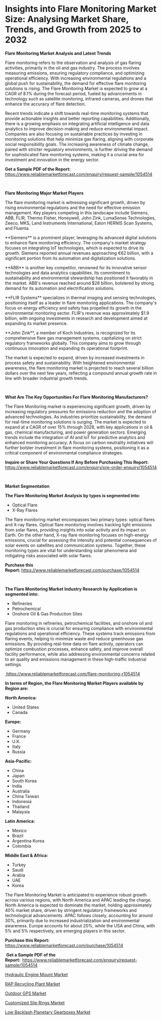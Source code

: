 <p><h1>Insights into Flare Monitoring Market Size: Analysing Market Share, Trends, and Growth from 2025 to 2032</h1></p><p><strong>Flare Monitoring Market Analysis and Latest Trends</strong></p>
<p><p>Flare monitoring refers to the observation and analysis of gas flaring activities, primarily in the oil and gas industry. The process involves measuring emissions, ensuring regulatory compliance, and optimizing operational efficiency. With increasing environmental regulations and a global push for sustainability, the demand for effective flare monitoring solutions is rising. The Flare Monitoring Market is expected to grow at a CAGR of 8.1% during the forecast period, fueled by advancements in technology such as satellite monitoring, infrared cameras, and drones that enhance the accuracy of flare detection.</p><p>Recent trends indicate a shift towards real-time monitoring systems that provide actionable insights and better reporting capabilities. Additionally, there is a growing emphasis on integrating artificial intelligence and data analytics to improve decision-making and reduce environmental impact. Companies are also focusing on sustainable practices by investing in monitoring solutions that help minimize gas flaring, aligning with corporate social responsibility goals. The increasing awareness of climate change, paired with stricter regulatory environments, is further driving the demand for sophisticated flare monitoring systems, making it a crucial area for investment and innovation in the energy sector.</p></p>
<p><strong>Get a Sample PDF of the Report:&nbsp;</strong> <a href="https://www.reliablemarketforecast.com/enquiry/request-sample/1054514?utm_campaign=1893&utm_medium=2&utm_source=Github&utm_content=ia&utm_term=11042025&utm_id=flare-monitoring">https://www.reliablemarketforecast.com/enquiry/request-sample/1054514</a></p>
<p>&nbsp;</p>
<p><strong>Flare Monitoring Major Market Players</strong></p>
<p><p>The flare monitoring market is witnessing significant growth, driven by rising environmental regulations and the need for effective emission management. Key players competing in this landscape include Siemens, ABB, FLIR, Thermo Fisher, Honeywell, John Zink, LumaSense Technologies, Zeeco, MKS, Land Instruments International, Eaton HERNIS Scan Systems, and Fluenta.</p><p>**Siemens** is a prominent player, leveraging its advanced digital solutions to enhance flare monitoring efficiency. The company's market strategy focuses on integrating IoT technologies, which is expected to drive its growth. Siemens reported annual revenues approaching €62 billion, with a significant portion from its automation and digitalization solutions.</p><p>**ABB** is another key competitor, renowned for its innovative sensor technologies and data analytics capabilities. Its commitment to sustainability and environmental stewardship has positioned it favorably in the market. ABB's revenue reached around $28 billion, bolstered by strong demand for its automation and electrification solutions.</p><p>**FLIR Systems** specializes in thermal imaging and sensing technologies, positioning itself as a leader in flare monitoring applications. The company's focus on energy efficiency and safety has propelled its growth in the environmental monitoring sector. FLIR's revenue was approximately $1.9 billion, with ongoing investments in research and development aimed at expanding its market presence.</p><p>**John Zink**, a member of Koch Industries, is recognized for its comprehensive flare gas management systems, capitalizing on strict regulatory frameworks globally. This company aims to grow through continuous innovation and expanding its operational footprint.</p><p>The market is expected to expand, driven by increased investments in process safety and sustainability. With heightened environmental awareness, the flare monitoring market is projected to reach several billion dollars over the next few years, reflecting a compound annual growth rate in line with broader industrial growth trends.</p></p>
<p>&nbsp;</p>
<p><strong>What Are The Key Opportunities For Flare Monitoring Manufacturers?</strong></p>
<p><p>The Flare Monitoring market is experiencing significant growth, driven by increasing regulatory pressures for emissions reduction and the adoption of advanced technologies. As industries prioritize sustainability, the demand for real-time monitoring solutions is surging. The market is expected to expand at a CAGR of over 15% through 2028, with key applications in oil & gas, chemical manufacturing, and power generation sectors. Emerging trends include the integration of AI and IoT for predictive analytics and enhanced monitoring accuracy. A focus on carbon neutrality initiatives will further bolster investment in flare monitoring systems, positioning it as a critical component of environmental compliance strategies.</p></p>
<p><strong>Inquire or Share Your Questions If Any Before Purchasing This Report:</strong> <a href="https://www.reliablemarketforecast.com/enquiry/pre-order-enquiry/1054514?utm_campaign=1893&utm_medium=2&utm_source=Github&utm_content=ia&utm_term=11042025&utm_id=flare-monitoring">https://www.reliablemarketforecast.com/enquiry/pre-order-enquiry/1054514</a></p>
<p>&nbsp;</p>
<p><strong>Market Segmentation</strong></p>
<p><strong>The Flare Monitoring Market Analysis by types is segmented into:</strong></p>
<p><ul><li>Optical Flare</li><li>X-Ray Flares</li></ul></p>
<p><p>The flare monitoring market encompasses two primary types: optical flares and X-ray flares. Optical flare monitoring involves tracking light emissions from solar flares, providing insights into solar activity and its impact on Earth. On the other hand, X-ray flare monitoring focuses on high-energy emissions, crucial for assessing the intensity and potential consequences of solar events on satellites and communication systems. Together, these monitoring types are vital for understanding solar phenomena and mitigating risks associated with solar flares.</p></p>
<p><strong>Purchase this Report:&nbsp;</strong><a href="https://www.reliablemarketforecast.com/purchase/1054514?utm_campaign=1893&utm_medium=2&utm_source=Github&utm_content=ia&utm_term=11042025&utm_id=flare-monitoring">https://www.reliablemarketforecast.com/purchase/1054514</a></p>
<p>&nbsp;</p>
<p><strong>The Flare Monitoring Market Industry Research by Application is segmented into:</strong></p>
<p><ul><li>Refineries</li><li>Petrochemical</li><li>Onshore Oil & Gas Production Sites</li></ul></p>
<p><p>Flare monitoring in refineries, petrochemical facilities, and onshore oil and gas production sites is crucial for ensuring compliance with environmental regulations and operational efficiency. These systems track emissions from flaring events, helping to minimize waste and reduce greenhouse gas emissions. By providing real-time data on flare activity, operators can optimize combustion processes, enhance safety, and improve overall facility performance, while also addressing environmental concerns related to air quality and emissions management in these high-traffic industrial settings.</p></p>
<p><a href="https://www.reliablemarketforecast.com/flare-monitoring-r1054514?utm_campaign=1893&utm_medium=2&utm_source=Github&utm_content=ia&utm_term=11042025&utm_id=flare-monitoring">&nbsp;https://www.reliablemarketforecast.com/flare-monitoring-r1054514</a></p>
<p><strong>In terms of Region, the Flare Monitoring Market Players available by Region are:</strong></p>
<p>
    <p> <strong> North America: </strong>
        <ul>
            <li>United States</li>
            <li>Canada</li>
        </ul>
        </p> 
    <p> <strong> Europe: </strong>
        <ul>
            <li>Germany</li>
            <li>France</li>
            <li>U.K.</li>
            <li>Italy</li>
            <li>Russia</li>
        </ul>
        </p> 
    <p> <strong> Asia-Pacific: </strong>
        <ul>
            <li>China</li>
            <li>Japan</li>
            <li>South Korea</li>
            <li>India</li>
            <li>Australia</li>
            <li>China Taiwan</li>
            <li>Indonesia</li>
            <li>Thailand</li>
            <li>Malaysia</li>
        </ul>
        </p> 
    <p> <strong> Latin America: </strong>
        <ul>
            <li>Mexico</li>
            <li>Brazil</li>
            <li>Argentina Korea</li>
            <li>Colombia</li>
        </ul>
        </p> 
    <p> <strong> Middle East & Africa: </strong>
        <ul>
            <li>Turkey</li>
            <li>Saudi</li>
            <li>Arabia</li>
            <li>UAE</li>
            <li>Korea</li>
        </ul>
    </p>
    </p>
<p><p>The Flare Monitoring Market is anticipated to experience robust growth across various regions, with North America and APAC leading the charge. North America is expected to dominate the market, holding approximately 40% market share, driven by stringent regulatory frameworks and technological advancements. APAC follows closely, accounting for around 30%, primarily due to increased industrialization and environmental awareness. Europe accounts for about 20%, while the USA and China, with 5% and 5% respectively, are emerging players in this sector.</p></p>
<p><strong>Purchase this Report: </strong><a href="https://www.reliablemarketforecast.com/purchase/1054514?utm_campaign=1893&utm_medium=2&utm_source=Github&utm_content=ia&utm_term=11042025&utm_id=flare-monitoring">https://www.reliablemarketforecast.com/purchase/1054514</a></p>
<p>&nbsp;<strong>Get a Sample PDF of the Report:&nbsp;&nbsp;</strong><a href="https://www.reliablemarketforecast.com/enquiry/request-sample/1054514?utm_campaign=1893&utm_medium=2&utm_source=Github&utm_content=ia&utm_term=11042025&utm_id=flare-monitoring">https://www.reliablemarketforecast.com/enquiry/request-sample/1054514</a></p>
<p><strong></strong></p>
<p><p><a href="https://github.com/buseknoden2b/Market-Research-Report-List-1/blob/main/hydraulic-engine-mount-market.md?utm_campaign=1893&utm_medium=2&utm_source=Github&utm_content=ia&utm_term=11042025&utm_id=flare-monitoring">Hydraulic Engine Mount Market</a></p><p><a href="https://github.com/snaikraso/Market-Research-Report-List-1/blob/main/rap-recycling-plant-market.md?utm_campaign=1893&utm_medium=2&utm_source=Github&utm_content=ia&utm_term=11042025&utm_id=flare-monitoring">RAP Recycling Plant Market</a></p><p><a href="https://github.com/sternymkere4/Market-Research-Report-List-1/blob/main/outdoor-gps-market.md?utm_campaign=1893&utm_medium=2&utm_source=Github&utm_content=ia&utm_term=11042025&utm_id=flare-monitoring">Outdoor GPS Market</a></p><p><a href="https://github.com/bauldlimle6h/Market-Research-Report-List-1/blob/main/customized-slip-rings-market.md?utm_campaign=1893&utm_medium=2&utm_source=Github&utm_content=ia&utm_term=11042025&utm_id=flare-monitoring">Customized Slip Rings Market</a></p><p><a href="https://github.com/shimweummul/Market-Research-Report-List-1/blob/main/low-backlash-planetary-gearboxes-market.md?utm_campaign=1893&utm_medium=2&utm_source=Github&utm_content=ia&utm_term=11042025&utm_id=flare-monitoring">Low Backlash Planetary Gearboxes Market</a></p></p>